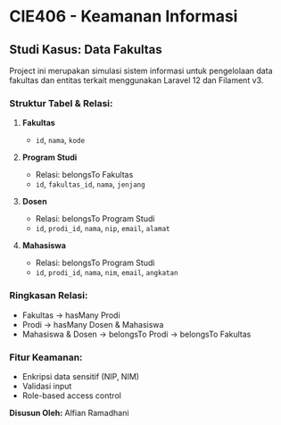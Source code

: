 
# CIE406 - Keamanan Informasi
## Studi Kasus: Data Fakultas

Project ini merupakan simulasi sistem informasi untuk pengelolaan data fakultas dan entitas terkait menggunakan Laravel 12 dan Filament v3.

### Struktur Tabel & Relasi:
1. **Fakultas**
   - `id`, `nama`, `kode`

2. **Program Studi**
   - Relasi: belongsTo Fakultas
   - `id`, `fakultas_id`, `nama`, `jenjang`

3. **Dosen**
   - Relasi: belongsTo Program Studi
   - `id`, `prodi_id`, `nama`, `nip`, `email`, `alamat`

4. **Mahasiswa**
   - Relasi: belongsTo Program Studi
   - `id`, `prodi_id`, `nama`, `nim`, `email`, `angkatan`

### Ringkasan Relasi:
- Fakultas → hasMany Prodi
- Prodi → hasMany Dosen & Mahasiswa
- Mahasiswa & Dosen → belongsTo Prodi → belongsTo Fakultas

### Fitur Keamanan:
- Enkripsi data sensitif (NIP, NIM)
- Validasi input
- Role-based access control

**Disusun Oleh:** Alfian Ramadhani